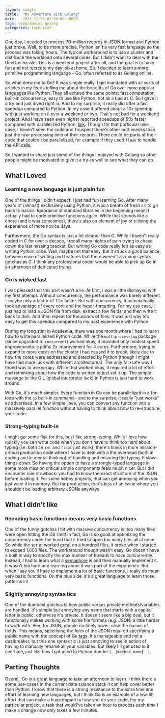 ```yaml
---
layout: single
title:  "My Adventure with Golang"
date:   2021-12-26 03:00:00 +0800
tags: programming golang
categories: technical
---
```


One day, I needed to process 70-million records in JSON format and Python just broke.
Well, to be more precise, Python isn't a very fast language so the process was taking
hours. The typical workaround is to use a cluster and distribute the workload onto
several cores. But I didn't want to deal with the DevOps hassle. This is a weekend
project after all, and the goal is to have fun and not recreate my day job at home. So,
I decided to learn a more primitive programming language - Go, often referred to as
Golang online.

So what drew me to Go? It was simple really. I get inundated with all sorts of articles
in my feeds telling me about the benefits of Go over more popular languages like Python.
They all echoed the same points: fast computation, built-in concurrency, easy to use
like Python, not as a bad as C. So I gave it a try and just dived right in. And to my
surprise, it really did offer a fast speedup compared to Python. In my case it offered
about a 10x speedup with just working on it over a weekend or two. That's not bad for a
weekend project! And I have seen even higher reported speedups of 50x faster compared
with parallelized Python:
[link](hwww.ideas2it.com/blogs/python-spark-golang-comparison/). Though for that
particular use-case, I haven't seen the code and I suspect there's other bottlenecks
than just the raw-processing time of their records. There could be parts of
their code that couldn't be parallelized, for example if they used `flask` to handle the API
calls.

So I wanted to share just some of the things I enjoyed with Golang so other people might
be motivated to give it a try as well to see what they can do.

## What I Loved

### Learning a new language is just plain fun

One of the things I didn't expect: I just had fun learning Go. After
many years of (almost) exclusively using Python, it was a breath of fresh air to go back
to basics. Ignorance of standard libraries in the beginning meant I actually had to code
primitive functions again. While that sounds like a chore (and it was sometimes), there's
also an element of joy of reliving the experience of more novice days.

Furthermore, the Go syntax is just a lot cleaner than C. While I haven't really coded in
C for over a decade, I recall many nights of pain trying to chase down the last missing
bracket. But writing Go code really felt as easy as writing Python code. Well, maybe not
that easy, but it struck a good balance between ease of writing and features that there
weren't as many syntax gotchas as C. I think any professional coder would be able to
pick up Go in an afternoon of dedicated trying.

### Go is wicked fast

I was pleased that this part wasn't a lie. At first, I was a little dismayed with my
first attempt. Without concurrency, the performance was barely different - maybe only a
factor of 1.2x faster. But with concurrency, it automatically took advantage of every
core and the hyper-threading. For my use case, I just had to load a JSON file from disk,
extract a few fields, and then write it back to disk. And then repeat for thousands of
files. It was just way too easy to get this speedup compared to my past experience with
Python.

During my long stint in Academia, there was one month where I had to learn how to write
parallelized Python code. While the `multiprocessing` package (since upgraded to
`concurrent`) worked okay, it provided only modest speed improvements: a pitiful 2x
improvement for 4 cores. Furthermore, trying to expand to more cores on the cluster I
had caused it to break, likely due to how the cores were addressed and detected by
Python (though I might have had more luck with different architectures). The only
fail-safe way I found was to use `mpi4py`. While that worked okay, it required a lot of
effort and rethinking about how the code is written to just set it up. The simple
message is: the GIL (global interpreter lock) in Python is just hard to work around.

With Go, it's much simpler. Every function in Go can be parallelized in a for-loop with
the `go` built-in command - and to my surprise, it really "just works" as advertised. In
a few simple lines, you can convert any function into a massively parallel function
without having to think about how to re-structure your code.

### Strong-typing built-in

I might get some flak for this, but I like strong-typing. While I love how quickly you
can write code when you don't have to think too hard about typing (i.e. both an `int`
and `float` just work), there's times in more mission-critical production code where I
have to deal with a the overhead (both in coding and in mental thinking) of handling and
ensuring the typing. It slows things down. So having the option to have a strongly-typed
language in some more mission critical simple components feels much nicer. But I did
encounter one drawback: you had to know the exact structure of the JSON before loading
it. For some hobby projects, that can get annoying when you just want it in memory. But
for production, that's less of an issue where you shouldn't be loading arbitrary JSONs
anyways.


## What I didn't like

### Recoding basic functions means very basic functions

One of the funny gotchas I hit with massive concurrency is: too many files were open
hitting the OS limit! In fact, Go is so good at optimizing the concurrency under the
hood that it tried to open too many files all at once. So while the script worked great
on a hundred files, it broke when I started to exceed 1,000 files. The workaround though
wasn't easy. Go doesn't have a built in way to specify the max number of threads to have
concurrently. Instead, I had to learn what a
[semaphore](https://en.wikipedia.org/wiki/Semaphore_(programming)) is and then manually
implement it. It wasn't too hard and learning about it was part of the experience. But
when I say you'll have to implement a lot of basic functions, I really do mean very
basic functions. On the plus side, it's a great language to learn those patterns in!

### Slightly annoying syntax tics

One of the dumbest gotchas is how public versus private methods/variables are handled.
It's simple but annoying: any name that starts with a capital letter is public,
otherwise it's private. It doesn't seem like a big deal, but it functionally makes
working with some file formats (e.g. JSON) a little harder to work with. See, for JSON,
people routinely lower-case the names of fields. This means, specifying the form of the
JSON required specifying a public name with the concept of Go
[tags](https://stackoverflow.com/questions/10858787/what-are-the-uses-for-tags-in-go).
It's manageable and not a dealbreaker, but this one syntax tic is just annoying to see
in action of having to manually rename all your variables. But likely I'll get used to
it overtime, just like how I got used to Python dunder (`__{method-name}__`).

## Parting Thoughts

Overall, Go is a great language to take an afternoon to learn. I think there's some
use-cases in the current data science stack it can help cover better than Python. I know
that there is a strong resistance to the extra time and effort of learning new
languages, but I think Go is an example of a low-lift effort that can make a huge impact
to how you do your code. For my particular project, a task that would've taken an hour
to process each time I make a change now only takes a few minutes.